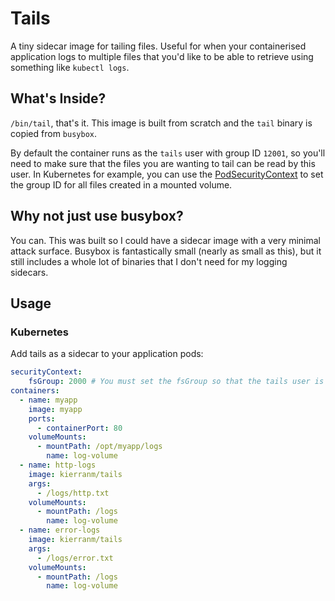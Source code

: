 # Tails
A tiny sidecar image for tailing files. Useful for when your containerised
application logs to multiple files that you'd like to be able to retrieve
using something like `kubectl logs`.

## What's Inside?

`/bin/tail`, that's it. This image is built from scratch and the `tail`
binary is copied from `busybox`.

By default the container runs as the `tails` user with group ID `12001`,
so you'll need to make sure that the files you are wanting to tail can
be read by this user. In Kubernetes for example, you can use the
[PodSecurityContext](https://kubernetes.io/docs/tasks/configure-pod-container/security-context/)
to set the group ID for all files created in a mounted volume.

## Why not just use busybox?

You can. This was built so I could have a sidecar image with a very minimal
attack surface. Busybox is fantastically small (nearly as small as this),
but it still includes a whole lot of binaries that I don't need for my logging
sidecars.

## Usage

### Kubernetes

Add tails as a sidecar to your application pods:

```yaml
securityContext:
    fsGroup: 2000 # You must set the fsGroup so that the tails user is able to read the files created by your application
containers:
  - name: myapp
    image: myapp
    ports:
      - containerPort: 80
    volumeMounts:
      - mountPath: /opt/myapp/logs
        name: log-volume
  - name: http-logs
    image: kierranm/tails
    args:
      - /logs/http.txt
    volumeMounts:
      - mountPath: /logs
        name: log-volume
  - name: error-logs
    image: kierranm/tails
    args:
      - /logs/error.txt
    volumeMounts:
      - mountPath: /logs
        name: log-volume
```
